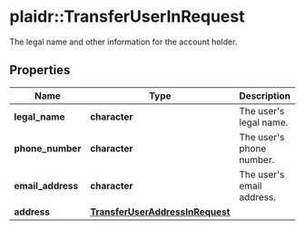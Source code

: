 # plaidr::TransferUserInRequest

The legal name and other information for the account holder.

## Properties
Name | Type | Description | Notes
------------ | ------------- | ------------- | -------------
**legal_name** | **character** | The user&#39;s legal name. | 
**phone_number** | **character** | The user&#39;s phone number. | [optional] 
**email_address** | **character** | The user&#39;s email address. | [optional] 
**address** | [**TransferUserAddressInRequest**](TransferUserAddressInRequest.md) |  | [optional] 


